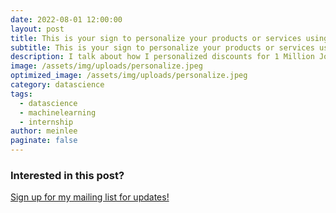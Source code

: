 ```yaml
---
date: 2022-08-01 12:00:00
layout: post
title: This is your sign to personalize your products or services using ML 
subtitle: This is your sign to personalize your products or services using ML 
description: I talk about how I personalized discounts for 1 Million Jo-Ann Store customers during my summer internship 
image: /assets/img/uploads/personalize.jpeg
optimized_image: /assets/img/uploads/personalize.jpeg
category: datascience
tags:
  - datascience
  - machinelearning
  - internship
author: meinlee
paginate: false
---
```


### Interested in this post? 
<a href="https://docs.google.com/forms/d/e/1FAIpQLSfh1Kx8ftMOR92ijcBb_-K2OAv2XAnQlWChwuBG2vTGkkBeuQ/viewform?usp=sf_link">Sign up for my mailing list for updates!</a>
